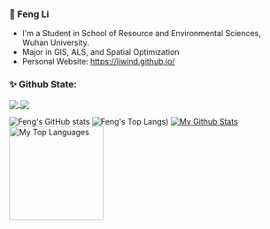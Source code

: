 ### 👦 Feng Li
- I'm a Student in School of Resource and Environmental Sciences, Wuhan University.
- Major in GIS, ALS, and Spatial Optimization
- Personal Website: https://liwind.github.io/

### ✨ Github State:
<a href="https://github.com/anuraghazra/github-readme-stats">
  <img align="center" src="https://github-readme-stats-fengl.vercel.app/api?username=liwind&show_icons=true&count_private=true" />
</a>
<a href="https://github.com/anuraghazra/convoychat">
  <img align="center" src="https://github-readme-stats-fengl.vercel.app/api/top-langs/?username=liwind&layout=compact" />
</a>

![Feng's GitHub stats](https://github-readme-stats-fengl.vercel.app/api?username=liwind&show_icons=true&count_private=true)
![Feng's Top Langs](https://github-readme-stats-fengl.vercel.app/api/top-langs/?username=liwind&layout=compact))
<a href="https://github.com/liwind"><img alt="My Github Stats" src="https://github-readme-stats-fengl.vercel.app/api?username=liwind&show_icons=true&count_private=true&hide=stars"></a>
<a href="https://github.com/liwind"><img alt="My Top Languages" src="https://github-readme-stats-fengl.vercel.app/api/top-langs/?username=liwind&layout=compact&langs_count=6&hide=Stylus&card_width=250" height="170"></a>
